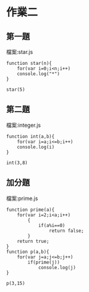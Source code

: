# 作業二
## 第一題
檔案:star.js
```
function star(n){
    for(var i=0;i<n;i++)
    console.log("*")
}

star(5)
```

## 第二題
檔案:integer.js
```
function int(a,b){
    for(var i=a;i<=b;i++)
    console.log(i)
}

int(3,8)
```

## 加分題
檔案:prime.js
```
function prime(a){
    for(var i=2;i<a;i++)
        {
            if(a%i==0)
                return false;
        }
    return true;
}
function p(a,b){
    for(var j=a;j<=b;j++)
        if(prime(j))
            console.log(j)
}

p(3,15)
```